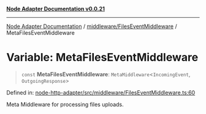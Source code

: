 [**Node Adapter Documentation v0.0.21**](../../../README.md)

***

[Node Adapter Documentation](../../../modules.md) / [middleware/FilesEventMiddleware](../README.md) / MetaFilesEventMiddleware

# Variable: MetaFilesEventMiddleware

> `const` **MetaFilesEventMiddleware**: `MetaMiddleware`\<`IncomingEvent`, `OutgoingResponse`\>

Defined in: [node-http-adapter/src/middleware/FilesEventMiddleware.ts:60](https://github.com/stonemjs/node-http-adapter/blob/536e0dac6f971d10122453661aa60ac1371c6317/src/middleware/FilesEventMiddleware.ts#L60)

Meta Middleware for processing files uploads.
